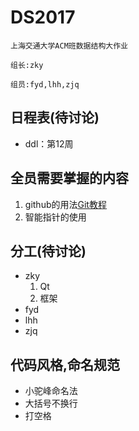 # DS2017
    上海交通大学ACM班数据结构大作业

    组长:zky

    组员:fyd,lhh,zjq
## 日程表(待讨论)
- ddl：第12周
 
## 全员需要掌握的内容
 1. github的用法[Git教程](http://www.liaoxuefeng.com/wiki/0013739516305929606dd18361248578c67b8067c8c017b000)
 2. 智能指针的使用

## 分工(待讨论)
 - zky
   1. Qt
   2. 框架
 - fyd
 - lhh
 - zjq

## 代码风格,命名规范
- 小驼峰命名法
- 大括号不换行
- 打空格
